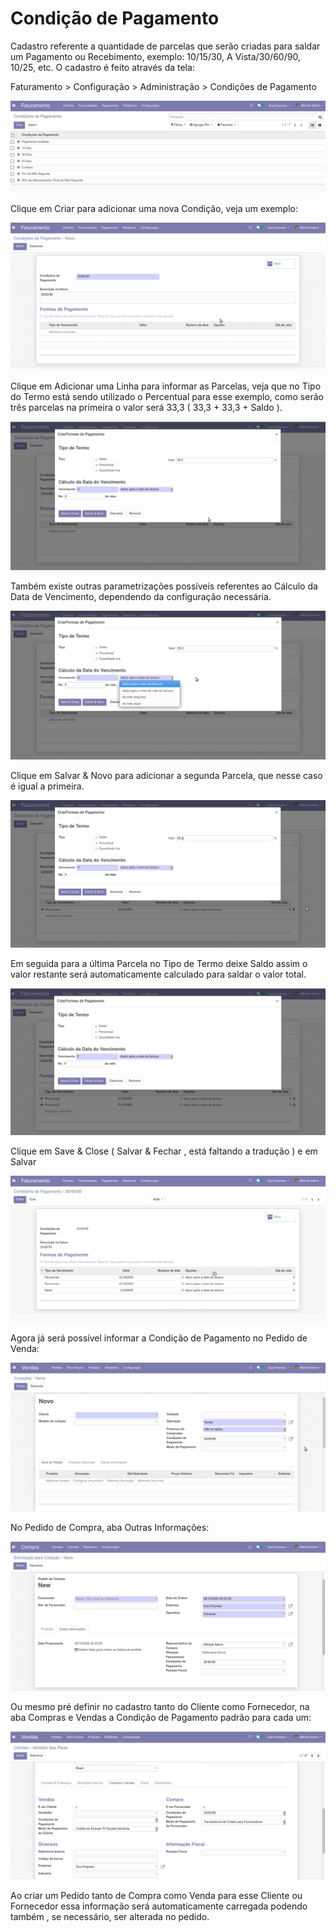 # Condição de Pagamento

Cadastro referente a quantidade de parcelas que serão criadas para saldar um Pagamento ou Recebimento, exemplo: 10/15/30, A Vista/30/60/90, 10/25, etc. O cadastro é feito através da tela:

 Faturamento &gt; Configuração &gt; Administração &gt; Condições de Pagamento

![](../../.gitbook/assets/image%20%2868%29.png)

Clique em Criar para adicionar uma nova Condição, veja um exemplo:

![](../../.gitbook/assets/image%20%2870%29.png)

Clique em Adicionar uma Linha para informar as Parcelas, veja que no Tipo do Termo está sendo utilizado o Percentual para esse exemplo, como serão três parcelas na primeira o valor será 33,3 \( 33,3 + 33,3 + Saldo \).

![](../../.gitbook/assets/image%20%2864%29.png)

Também existe outras parametrizações possíveis referentes ao Cálculo da Data de Vencimento, dependendo da configuração necessária.

![](../../.gitbook/assets/image%20%2856%29.png)

Clique em Salvar & Novo para adicionar a segunda Parcela, que nesse caso é igual a primeira.

![](../../.gitbook/assets/image%20%2857%29.png)

Em seguida para a última Parcela no Tipo de Termo deixe Saldo assim o valor restante será automaticamente calculado para saldar o valor total.



![](../../.gitbook/assets/image%20%2869%29.png)

Clique em Save & Close \( Salvar & Fechar , está faltando a tradução \) e em Salvar

![](../../.gitbook/assets/image%20%2875%29.png)

Agora já será possível informar a Condição de Pagamento no Pedido de Venda:

![](../../.gitbook/assets/image%20%2854%29.png)

No Pedido de Compra, aba Outras Informações:

![](../../.gitbook/assets/image%20%2865%29.png)

Ou mesmo pré definir no cadastro tanto do Cliente como Fornecedor, na aba Compras e Vendas a Condição de Pagamento padrão para cada um:

![](../../.gitbook/assets/image%20%2859%29.png)

Ao criar um Pedido tanto de Compra como Venda para esse Cliente ou Fornecedor essa informação será automaticamente carregada podendo também , se necessário, ser alterada no pedido.


